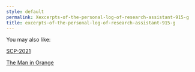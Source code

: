 ```yaml
---
style: default
permalink: Xexcerpts-of-the-personal-log-of-research-assistant-915-g
title: excerpts-of-the-personal-log-of-research-assistant-915-g
---
```

You may also like:

[SCP-2021](http://scp-wiki.net/scp-2021)

[The Man in Orange](http://scp-wiki.net/the-man-in-orange)

